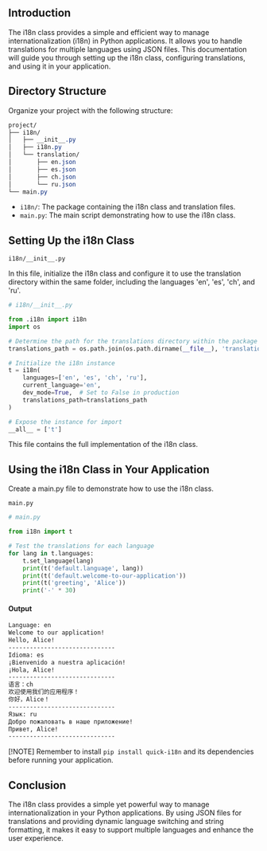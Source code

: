 ## Introduction

The i18n class provides a simple and efficient way to manage internationalization (i18n) in Python applications. It allows you to handle translations for multiple languages using JSON files. This documentation will guide you through setting up the i18n class, configuring translations, and using it in your application.

## Directory Structure

Organize your project with the following structure:

```css
project/
├── i18n/
│   ├── __init__.py
│   ├── i18n.py
│   └── translation/
│       ├── en.json
│       ├── es.json
│       ├── ch.json
│       └── ru.json
└── main.py

```

- `i18n/`: The package containing the i18n class and translation files.
- `main.py`: The main script demonstrating how to use the i18n class.

## Setting Up the i18n Class

`i18n/__init__.py`

In this file, initialize the i18n class and configure it to use the translation directory within the same folder, including the languages 'en', 'es', 'ch', and 'ru'.

```python
# i18n/__init__.py

from .i18n import i18n
import os

# Determine the path for the translations directory within the package
translations_path = os.path.join(os.path.dirname(__file__), 'translation')

# Initialize the i18n instance
t = i18n(
    languages=['en', 'es', 'ch', 'ru'],
    current_language='en',
    dev_mode=True,  # Set to False in production
    translations_path=translations_path
)

# Expose the instance for import
__all__ = ['t']
```

This file contains the full implementation of the i18n class.

## Using the i18n Class in Your Application

Create a main.py file to demonstrate how to use the i18n class.

`main.py`

```python
# main.py

from i18n import t

# Test the translations for each language
for lang in t.languages:
    t.set_language(lang)
    print(t('default.language', lang))
    print(t('default.welcome-to-our-application'))
    print(t('greeting', 'Alice'))
    print('-' * 30)


```

#### Output

```bash
Language: en
Welcome to our application!
Hello, Alice!
------------------------------
Idioma: es
¡Bienvenido a nuestra aplicación!
¡Hola, Alice!
------------------------------
语言：ch
欢迎使用我们的应用程序！
你好，Alice！
------------------------------
Язык: ru
Добро пожаловать в наше приложение!
Привет, Alice!
------------------------------
```

[!NOTE]
Remember to install `pip install quick-i18n` and its dependencies before running your application.

## Conclusion

The i18n class provides a simple yet powerful way to manage internationalization in your Python applications. By using JSON files for translations and providing dynamic language switching and string formatting, it makes it easy to support multiple languages and enhance the user experience.
